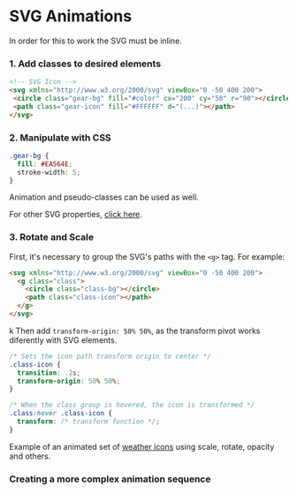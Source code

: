 # SVG Animations

In order for this to work the SVG must be inline.

### 1. Add classes to desired elements

``` html
<!-- SVG Icon -->
<svg xmlns="http://www.w3.org/2000/svg" viewBox="0 -50 400 200">
 <circle class="gear-bg" fill="#color" cx="200" cy="50" r="90"></circle>
 <path class="gear-icon" fill="#FFFFFF" d="(...)"></path>
</svg>
```

### 2. Manipulate with CSS

``` css
.gear-bg {
  fill: #EA564E;
  stroke-width: 5;
}
```

Animation and pseudo-classes can be used as well.

For other SVG properties, [click here](https://www.w3.org/TR/SVG/propidx.html).

### 3. Rotate and Scale

First, it's necessary to group the SVG's paths with the `<g>` tag. For example:

``` html
<svg xmlns="http://www.w3.org/2000/svg" viewBox="0 -50 400 200">
  <g class="class">
    <circle class="class-bg"></circle>
    <path class="class-icon"></path>
  </g>
</svg>
```
k
Then add `transform-origin: 50% 50%`, as the transform pivot works diferently with SVG elements.

``` css
/* Sets the icon path transform origin to center */
.class-icon {
  transition: .2s;
  transform-origin: 50% 50%;
}

/* When the class group is hovered, the icon is transformed */
.class:hover .class-icon {
  transform: /* transform function */;
}
```

Example of an animated set of [weather icons](http://codepen.io/noahblon/full/lxukH/) using scale, rotate, opacity and others.


### Creating a more complex animation sequence
